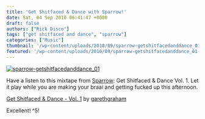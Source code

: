 ```yaml
---
title: 'Get Shitfaced & Dance with Sparrow!'
date: Sat, 04 Sep 2010 06:41:47 +0000
draft: false
authors: ["Rick Disco"]
tags: ["get shitfaced and dance", "sparrow"]
categories: ["Music"]
thumbnail: '/wp-content/uploads/2010/09/sparrow-getshitfacedanddance_01-150x150.jpg'
featured: '/wp-content/uploads/2010/09/sparrow-getshitfacedanddance_01-304x190.jpg'
---
```


[![](/wp-content/uploads/2010/09/sparrow-getshitfacedanddance_01.jpg "sparrow-getshitfacedanddance_01")](/wp-content/uploads/2010/09/sparrow-getshitfacedanddance_01.jpg)

Have a listen to this mixtape from [Sparrow](/artists/sparrow/ "Sparrow"): Get Shitfaced & Dance Vol. 1. Let it play while you are making your braai and getting fucked up this afternoon.

 [Get Shitfaced & Dance - Vol. 1](http://soundcloud.com/garethgraham/get-shitfaced-dance-vol-1) by [garethgraham](http://soundcloud.com/garethgraham)

Excellent! ^5!

